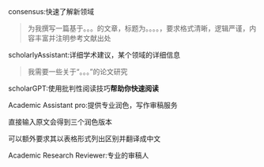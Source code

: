 consensus:快速了解新领域

> 为我撰写一篇基于。。。的文章，标题为。。。。，要求格式清晰，逻辑严谨，内容丰富并注明参考文献出处



scholarlyAssistant:详细学术建议，某个领域的详细信息

> 我需要一些关于“。。。”的论文研究



scholarGPT:使用批判性阅读技巧**帮助你快速阅读**





Academic Assistant pro:提供专业润色，写作审稿服务

直接输入原文会得到三个润色版本

可以额外要求其以表格形式列出区别并翻译成中文



Academic Research Reviewer:专业的审稿人





